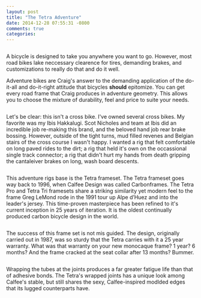 ```yaml
---
layout: post
title: "The Tetra Adventure"
date: 2014-12-28 07:55:31 -0800
comments: true
categories: 
---
```

<IMG>

A bicycle is designed to take you anywhere you want to go. However, most road bikes lake neccessary clearence for tires, demanding brakes, and customizations to really do that and do it well.

Adventure bikes are Craig's answer to the demanding application of the do-it-all and do-it-right attitude that bicycles **should** epitomize. You can get every road frame that Craig produces in adventure geometry. This allows you to choose the mixture of durability, feel and price to suite your needs. 

<IMG>

Let's be clear: this isn't a cross bike. I've owned several cross bikes. My favorite was my Ibis Hakkalugi. Scot Nicholes and team at Ibis did an incredible job re-making this brand, and the beloved hand job rear brake bossing. However, outside of the tight turns, mud filled revenes and Belgian stairs of the cross course I wasn't happy. I wanted a rig that felt comfortable on long paved rides to the dirt; a rig that held it's own on the occassional single track connector; a rig that didn't hurt my hands from death gripping the cantaleiver brakes on long, wash board descents. 

<IMG>

This adventure rigs base is the Tetra frameset. The Tetra frameset goes way back to 1996, when Calfee Design was called Carbonframes. The Tetra Pro and Tetra Tri framesets share a striking similarity yet modern feel to the frame Greg LeMond rode in the 1991 tour up Alpe d’Huez and into the leader's jersey. This time-proven masterpiece has been refined to it's current inception in 25 years of iteration. It is the oldest continually produced carbon bicycle design in the world. 

<IMG>

The success of this frame set is not mis guided. The design, originally carried out in 1987, was so sturdy that the Tetra carries with it a 25 year warranty. What was that warranty on your new monocaque frame? 1 year? 6 months? And the frame cracked at the seat collar after 13 months? Bummer. 

<IMG>

Wrapping the tubes at the joints produces a far greater fatigue life than that of adhesive bonds. The Tetra's wrapped joints has a unique look among Calfee's stable, but still shares the sexy, Calfee-inspired modlded edges that its lugged counterparts have.  
